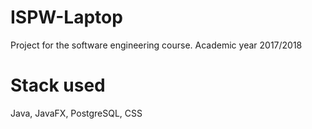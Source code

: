 # ISPW-Laptop
Project for the software engineering course. Academic year 2017/2018

# Stack used
Java, JavaFX, PostgreSQL, CSS
